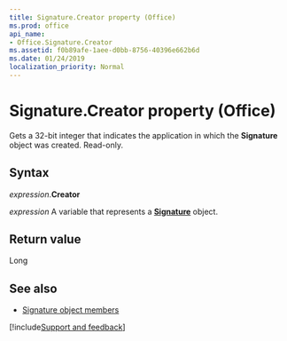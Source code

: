 ```yaml
---
title: Signature.Creator property (Office)
ms.prod: office
api_name:
- Office.Signature.Creator
ms.assetid: f0b89afe-1aee-d0bb-8756-40396e662b6d
ms.date: 01/24/2019
localization_priority: Normal
---
```



# Signature.Creator property (Office)

Gets a 32-bit integer that indicates the application in which the **Signature** object was created. Read-only.


## Syntax

_expression_.**Creator**

_expression_ A variable that represents a **[Signature](Office.Signature.md)** object.


## Return value

Long


## See also

- [Signature object members](overview/Library-Reference/signature-members-office.md)



[!include[Support and feedback](~/includes/feedback-boilerplate.md)]